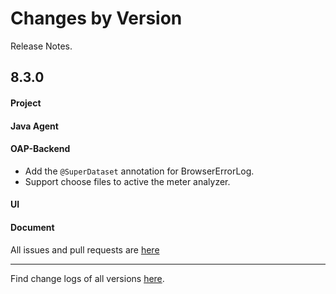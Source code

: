 Changes by Version
==================
Release Notes.

8.3.0
------------------
#### Project

#### Java Agent

#### OAP-Backend
* Add the `@SuperDataset` annotation for BrowserErrorLog.
* Support choose files to active the meter analyzer.

#### UI

#### Document

All issues and pull requests are [here](https://github.com/apache/skywalking/milestone/62?closed=1)

------------------
Find change logs of all versions [here](changes).
